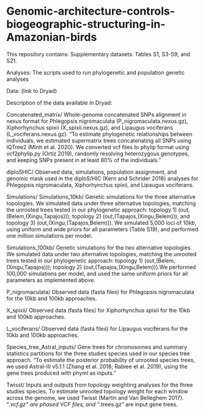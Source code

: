 # Genomic-architecture-controls-biogeographic-structuring-in-Amazonian-birds
This repository contains:
Supplementary datasets: Tables S1, S3-S9, and S21.

Analyses: The scripts used to run phylogenetic and population genetic analyses

Data: (link to Dryad)

Description of the data available in Dryad:

Concatenated_matrix/ 
Whole-genome concatenated SNPs alignment in nexus format for Phlegopsis nigromaculata (P_nigromaculata.nexus.gz), Xiphorhynchus spixii (X_spixii.nexus.gz), and Lipaugus vociferans (L_vociferans.nexus.gz). “To estimate phylogenetic relationships between individuals, we estimated supermatrix trees concatenating all SNPs using IQTree2 (Minh et al. 2020). We converted vcf files to phylip format using vcf2phylip.py (Ortiz 2019), randomly resolving heterozygous genotypes, and keeping SNPs present in at least 80% of the individuals.”


diploSHIC/
Observed data, simulations, population assignment, and genomic mask used in the diploS/HIC  (Kern and Schrider 2018) analyses for Phlegopsis nigromaculata, Xiphorhynchus spixii, and Lipaugus vociferans. 


Simulations/
    Simulations_10kb/
    Genetic simulations for the three alternative topologies. We simulated data under three alternative topologies, matching the unrooted trees tested in our phylogenetic approach: topology 1) (out,(Belem,(Xingu,Tapajos))); topology 2) (out,(Tapajos,(Xingu,Belem))); and topology 3) (out,(Xingu,(Tapajos,Belem))). We simulated 5,000 loci of 10kb, using uniform and wide priors for all parameters (Table S19), and performed one million simulations per model.
    
Simulations_100kb/
    Genetic simulations for the two alternative topologies. We simulated data under two alternative topologies, matching the unrooted trees tested in our phylogenetic approach: 
    topology 1) (out,(Belem,(Xingu,Tapajos))); topology 2) (out,(Tapajos,(Xingu,Belem))).We performed 100,000 simulations per model, and used the same uniform priors for all parameters as implemented above.
    
P_nigromaculata/ 
    Observed data (fasta files) for Phlegopsis nigromaculata for the 10kb and 100kb approaches. 
    
X_spixii/ 
    Observed data (fasta files) for Xiphorhynchus spixii  for the 10kb and 100kb approaches. 

L_vociferans/ 
    Observed data (fasta files) for Lipaugus vociferans for the 10kb and 100kb approaches. 
    

Species_tree_Astral_inputs/ 
Gene trees for chromosomes and summary statistics partitions for the three studies species used in our species tree approach. “To estimate the posterior probability of unrooted species trees, we used Astral-III v5.1.1 (Zhang et al. 2018; Rabiee et al. 2019), using the gene trees produced with phyml as inputs.”

Twisst/
Inputs and outputs from topology weighting analyses for the three studies species. To estimate unrooted topology weight for each window across the genome, we used Twisst (Martin and Van Belleghem 2017). “*.vcf.gz” are phased VCF files, and “*.trees.gz” are input gene trees.

